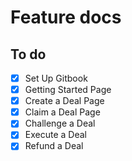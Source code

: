 # Feature docs

## To do

- [x] Set Up Gitbook
- [x] Getting Started Page
- [x] Create a Deal Page
- [x] Claim a Deal Page
- [x] Challenge a Deal
- [x] Execute a Deal
- [x] Refund a Deal
